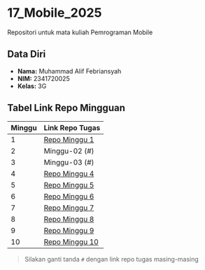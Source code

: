 # 17_Mobile_2025

Repositori untuk mata kuliah Pemrograman Mobile

## Data Diri

- **Nama:** Muhammad Alif Febriansyah
- **NIM:** 2341720025
- **Kelas:** 3G

## Tabel Link Repo Mingguan

| Minggu | Link Repo Tugas     |
| ------ | ------------------- |
| 1      | [Repo Minggu 1](#)  |
| 2      | Minggu-02 (#)       |
| 3      | Minggu-03 (#)       |
| 4      | [Repo Minggu 4](#)  |
| 5      | [Repo Minggu 5](#)  |
| 6      | [Repo Minggu 6](#)  |
| 7      | [Repo Minggu 7](#)  |
| 8      | [Repo Minggu 8](#)  |
| 9      | [Repo Minggu 9](#)  |
| 10     | [Repo Minggu 10](#) |

> Silakan ganti tanda `#` dengan link repo tugas masing-masing
